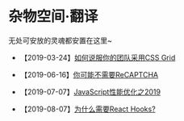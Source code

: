# 杂物空间·翻译

无处可安放的灵魂都安置在这里~

* 【2019-03-24】[如何说服你的团队采用CSS Grid](other/how-to-convince-your-team-to-adopt-grid/ch.md)

<!-- * 【2019-05-2?】[Javascript中async和await循环调用](js/javascript-async-and-await-in-loops/ch.md)(翻译中...) -->

* 【2019-06-16】[你可能不需要ReCAPTCHA](other/you-probably-dont-need-recaptcha/ch.md)

* 【2019-07-07】[JavaScript性能优化之2019](js/cost-of-javascript-2019/ch.md)

* 【2019-08-07】[为什么需要React Hooks?](js/why-react-hooks/ch.md)



